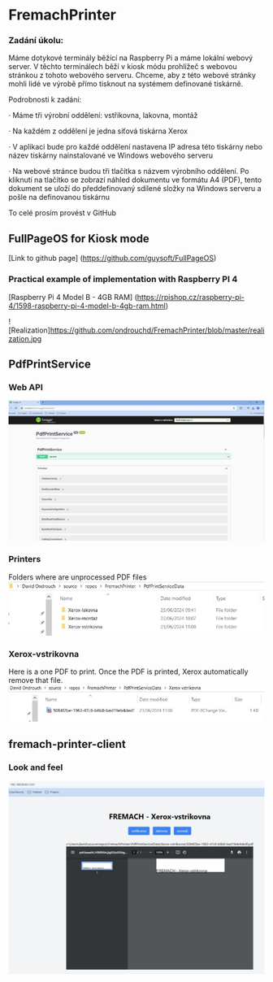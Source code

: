 # FremachPrinter

### Zadání úkolu:

Máme dotykové terminály běžící na Raspberry Pi a máme lokální webový server. V těchto terminálech běží v kiosk módu prohlížeč s webovou stránkou z tohoto webového serveru. Chceme, aby z této webové stránky mohli lidé ve výrobě přímo tisknout na systémem definované tiskárně.

Podrobnosti k zadání:

·  Máme tři výrobní oddělení: vstřikovna, lakovna, montáž

·  Na každém z oddělení je jedna síťová tiskárna Xerox

·  V aplikaci bude pro každé oddělení nastavena IP adresa této tiskárny nebo název tiskárny nainstalované ve Windows webového serveru

·  Na webové stránce budou tři tlačítka s názvem výrobního oddělení. Po kliknutí na tlačítko se zobrazí náhled dokumentu ve formátu A4 (PDF), tento dokument se uloží do předdefinovaný sdílené složky na Windows serveru a pošle na definovanou tiskárnu

To celé prosím provést v GitHub

## FullPageOS for Kiosk mode
[Link to github page] (https://github.com/guysoft/FullPageOS)

### Practical example of implementation with Raspberry PI 4
[Raspberry Pi 4 Model B - 4GB RAM] (https://rpishop.cz/raspberry-pi-4/1598-raspberry-pi-4-model-b-4gb-ram.html)

![Realization]https://github.com/ondrouchd/FremachPrinter/blob/master/realization.jpg

## PdfPrintService
### Web API
![Web API](https://github.com/ondrouchd/FremachPrinter/blob/master/PdfPrintService.jpg)

### Printers
Folders where are unprocessed PDF files
![Printers](https://github.com/ondrouchd/FremachPrinter/blob/master/printers.jpg)

### Xerox-vstrikovna
Here is a one PDF to print. Once the PDF is printed, Xerox automatically remove that file.
![Vstrikovna](https://github.com/ondrouchd/FremachPrinter/blob/master/vstrikovna.jpg)

## fremach-printer-client
### Look and feel
![React Client](https://github.com/ondrouchd/FremachPrinter/blob/master/client.jpg)



